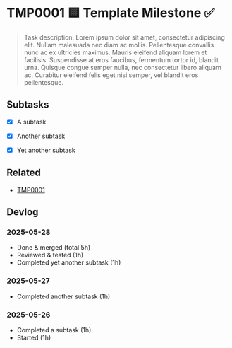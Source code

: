 # TMP0001 🟨 Template Milestone ✅

> Task description. Lorem ipsum dolor sit amet, consectetur adipiscing elit. Nullam malesuada nec diam ac mollis. Pellentesque convallis nunc ac ex ultricies maximus. Mauris eleifend aliquam lorem et facilisis. Suspendisse at eros faucibus, fermentum tortor id, blandit urna. Quisque congue semper nulla, nec consectetur libero aliquam ac. Curabitur eleifend felis eget nisi semper, vel blandit eros pellentesque.


 ## Subtasks

 - [x] A subtask
 - [x] Another subtask
 - [x] Yet another subtask


## Related

- [TMP0001](TMP0001.md)


## Devlog

### 2025-05-28

- Done & merged (total 5h)
- Reviewed & tested (1h)
- Completed yet another subtask (1h)

### 2025-05-27

- Completed another subtask (1h)

### 2025-05-26

- Completed a subtask (1h)
- Started (1h)
